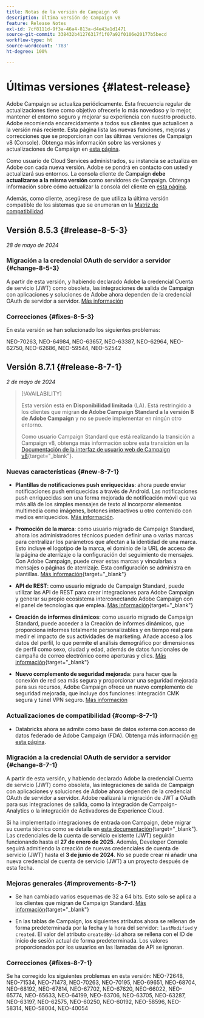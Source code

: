 ```yaml
---
title: Notas de la versión de Campaign v8
description: Última versión de Campaign v8
feature: Release Notes
exl-id: 7cf8111d-9f3a-46a4-813a-d4e43a1d1471
source-git-commit: 338432b41276317f1f07a92f0106e20177b5becd
workflow-type: ht
source-wordcount: '783'
ht-degree: 100%

---
```


# Últimas versiones {#latest-release}

Adobe Campaign se actualiza periódicamente. Esta frecuencia regular de actualizaciones tiene como objetivo ofrecerle lo más novedoso y lo mejor, mantener el entorno seguro y mejorar su experiencia con nuestro producto. Adobe recomienda encarecidamente a todos sus clientes que actualicen a la versión más reciente. Esta página lista las nuevas funciones, mejoras y correcciones que se proporcionan con las últimas versiones de Campaign v8 (Console). Obtenga más información sobre las versiones y actualizaciones de Campaign en [esta página](upgrades.md).

Como usuario de Cloud Services administrados, su instancia se actualiza en Adobe con cada nueva versión. Adobe se pondrá en contacto con usted y actualizará sus entornos. La consola cliente de Campaign **debe actualizarse a la misma versión** como servidores de Campaign. Obtenga información sobre cómo actualizar la consola del cliente en [esta página](../start/connect.md#upgrade-ac-console).

Además, como cliente, asegúrese de que utiliza la última versión compatible de los sistemas que se enumeran en la [Matriz de compatibilidad](compatibility-matrix.md).

## Versión 8.5.3 {#release-8-5-3}

_28 de mayo de 2024_

### Migración a la credencial OAuth de servidor a servidor {#change-8-5-3}

A partir de esta versión, y habiendo declarado Adobe la credencial Cuenta de servicio (JWT) como obsoleta, las integraciones de salida de Campaign con aplicaciones y soluciones de Adobe ahora dependen de la credencial OAuth de servidor a servidor. [Más información](#change-8-7-1)

### Correcciones {#fixes-8-5-3}

En esta versión se han solucionado los siguientes problemas:

NEO-70263, NEO-64984, NEO-63657, NEO-63387, NEO-62964, NEO-62750, NEO-62686, NEO-59544, NEO-52542

## Versión 8.7.1 {#release-8-7-1}

_2 de mayo de 2024_

>[!AVAILABILITY]
>
>Esta versión está en **Disponibilidad limitada** (LA). Está restringido a los clientes que migran **de Adobe Campaign Standard a la versión 8 de Adobe Campaign** y no se puede implementar en ningún otro entorno.
>
>Como usuario Campaign Standard que está realizando la transición a Campaign v8, obtenga más información sobre esta transición en la [Documentación de la interfaz de usuario web de Campaign v8](https://experienceleague.adobe.com/es/docs/campaign-web/v8/release-notes/acs-migration){target="_blank"}.

### Nuevas características {#new-8-7-1}

* **Plantillas de notificaciones push enriquecidas**: ahora puede enviar notificaciones push enriquecidas a través de Android. Las notificaciones push enriquecidas son una forma mejorada de notificación móvil que va más allá de los simples mensajes de texto al incorporar elementos multimedia como imágenes, botones interactivos u otro contenido con medios enriquecidos. [Más información](../send/rich-push.md).

* **Promoción de la marca**: como usuario migrado de Campaign Standard, ahora los administradores técnicos pueden definir una o varias marcas para centralizar los parámetros que afectan a la identidad de una marca. Esto incluye el logotipo de la marca, el dominio de la URL de acceso de la página de aterrizaje o la configuración del seguimiento de mensajes. Con Adobe Campaign, puede crear estas marcas y vincularlas a mensajes o páginas de aterrizaje. Esta configuración se administra en plantillas. [Más información](https://experienceleague.adobe.com/docs/experience-cloud/campaign/branding/branding-gs.html?lang=es){target="_blank"}

* **API de REST**: como usuario migrado de Campaign Standard, puede utilizar las API de REST para crear integraciones para Adobe Campaign y generar su propio ecosistema interconectando Adobe Campaign con el panel de tecnologías que emplea. [Más información](https://experienceleague.adobe.com/docs/experience-cloud/campaign/apis/get-started-apis.html?lang=es){target="_blank"}

* **Creación de informes dinámicos**: como usuario migrado de Campaign Standard, puede acceder a la Creación de informes dinámicos, que proporciona informes totalmente personalizables y en tiempo real para medir el impacto de sus actividades de marketing. Añade acceso a los datos del perfil, lo que permite el análisis demográfico por dimensiones de perfil como sexo, ciudad y edad, además de datos funcionales de campaña de correo electrónico como aperturas y clics. [Más información](https://experienceleague.adobe.com/docs/experience-cloud/campaign/reporting/get-started-reporting.html?lang=es){target="_blank"}

* **Nuevo complemento de seguridad mejorada**: para hacer que la conexión de red sea más segura y proporcionar una seguridad mejorada para sus recursos, Adobe Campaign ofrece un nuevo complemento de seguridad mejorada, que incluye dos funciones: integración CMK segura y túnel VPN seguro. [Más información](../config/enhanced-security.md)


### Actualizaciones de compatibilidad {#comp-8-7-1}

* Databricks ahora se admite como base de datos externa con acceso de datos federado de Adobe Campaign (FDA). Obtenga más información [en esta página](compatibility-matrix.md#FederatedDataAccessFDA).

### Migración a la credencial OAuth de servidor a servidor {#change-8-7-1}

A partir de esta versión, y habiendo declarado Adobe la credencial Cuenta de servicio (JWT) como obsoleta, las integraciones de salida de Campaign con aplicaciones y soluciones de Adobe ahora dependen de la credencial OAuth de servidor a servidor. Adobe realizará la migración de JWT a OAuth para sus integraciones de salida, como la integración de Campaign-Analytics o la integración de Activadores de Experience Cloud.

Si ha implementado integraciones de entrada con Campaign, debe migrar su cuenta técnica como se detalla en [esta documentación](https://developer.adobe.com/developer-console/docs/guides/authentication/ServerToServerAuthentication/migration/){target="_blank"}. Las credenciales de la cuenta de servicio existente (JWT) seguirán funcionando hasta el **27 de enero de 2025**. Además, Developer Console seguirá admitiendo la creación de nuevas credenciales de cuenta de servicio (JWT) hasta el **3 de junio de 2024**. No se puede crear ni añadir una nueva credencial de cuenta de servicio (JWT) a un proyecto después de esta fecha.


### Mejoras generales {#improvements-8-7-1}

* Se han cambiado varios esquemas de 32 a 64 bits. Esto solo se aplica a los clientes que migran de Campaign Standard. [Más información](https://experienceleague.adobe.com/docs/experience-cloud/campaign/technotes/64-bit-tables.html?lang=es){target="_blank"}

* En las tablas de Campaign, los siguientes atributos ahora se rellenan de forma predeterminada por la fecha y la hora del servidor: `lastModified` y `created`. El valor del atributo `createdBy-id` ahora se rellena con el ID de inicio de sesión actual de forma predeterminada. Los valores proporcionados por los usuarios en las llamadas de API se ignoran. <!--This configuration can be changed in the Campaign server configuration file. As a Managed Cloud Services customer, you must reach out to Adobe to change this default configuration.-->

### Correcciones {#fixes-8-7-1}

Se ha corregido los siguientes problemas en esta versión: 
NEO-72648, NEO-71534, NEO-71473, NEO-70263, NEO-70195, NEO-69651, NEO-68704, NEO-68192, NEO-67814, NEO-67702, NEO-67620, NEO-66022, NEO-65774, NEO-65633, NEO-64199, NEO-63706, NEO-63705, NEO-63287, NEO-63197, NEO-62575, NEO-60250, NEO-60192, NEO-58596, NEO-58314, NEO-58004, NEO-40054
